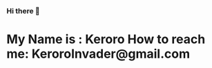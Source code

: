### Hi there 👋

<!--
**KeroroInvader/KeroroInvader** is a ✨ _special_ ✨ repository because its `README.md` (this file) appears on your GitHub profile.

Here are some ideas to get you started:

- 🔭 I’m currently working on ...
- 🌱 I’m currently learning ...
- 👯 I’m looking to collaborate on HTML...
- 🤔 I’m looking for help with ...
- 💬 Ask me about semiconductor 
- 📫 How to reach me: KeroroInvader@gmail.com
- 😄 Pronouns: ...
- ⚡ Fun fact: ...
-->
<h1>
My Name is : Keroro
How to reach me: KeroroInvader@gmail.com
